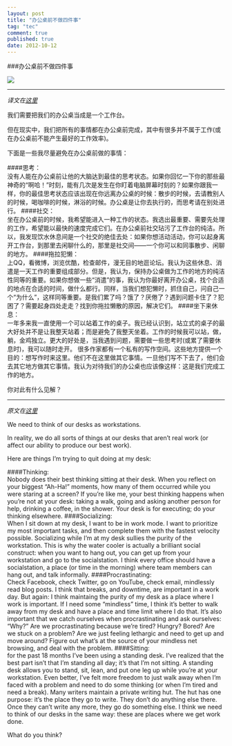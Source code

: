 ```yaml
---
layout: post
title: "办公桌前不做四件事"
tag: "tec"
comment: true
published: true
date: 2012-10-12
---
```


###办公桌前不做四件事

![](http://justinjackson.ca/wp-content/uploads/2012/09/my-desk-636x310.jpg)

-----------------------
*译文在[这里](http://www.aqee.net/things-ive-quit-doing-at-my-desk/)*

我们需要把我们的办公桌当成是一个工作台。

但在现实中，我们把所有的事情都在办公桌前完成，其中有很多并不属于工作(或在办公桌前不能产生最好的工作效率)。

下面是一些我尽量避免在办公桌前做的事情：

####思考：   
没有人能在办公桌前让他的大脑达到最佳的思考状态。如果你回忆一下你的那些最神奇的“啊哈！”时刻，能有几次是发生在你盯着电脑屏幕时刻的？如果你跟我一样，你的最佳思考状态应该出现在你远离办公桌的时候：散步的时候，去请教别人的时候，喝咖啡的时候，淋浴的时候。办公桌是让你去执行的，而思考请在别处进行。
####社交：     
坐在办公桌前的时候，我希望能进入一种工作的状态。我选出最重要、需要先处理的工作，希望能以最快的速度完成它们。在办公桌前社交玷污了工作台的纯洁。所以，我发现饮水休息间是一个社交的绝佳去处：如果你想活动活动，你可以起身离开工作台，到那里去闲聊什么的，那里是社交间——一个你可以和同事散步、闲聊的地方。
####拖拉犯懒：    
上QQ，看微博，浏览优酷，检查邮件，漫无目的地逛论坛。我认为这些休息、消遣是一天工作的重要组成部分。但是，我认为，保持办公桌做为工作的地方的纯洁性同等的重要。如果你想做一些“消遣”的事，我认为你最好离开办公桌，找个合适的地点在合适的时间，做什么都行。同样，当我们想犯懒时，抓住自己，问自己一个“为什么”，这样同等重要。是我们累了吗？饿了？厌倦了？遇到问题卡住了？犯困了？需要起身四处走走？找到你拖拉懒散的原因，解决它们。
####坐下来休息：    
一年多来我一直使用一个可以站着工作的桌子。我已经认识到，站立式的桌子的最大好处并不是让我整天站着；而是避免了我整天坐着。工作的时候我可以站，做，躺，金鸡独立。更大的好处是，当我遇到问题，需要做一些思考时(或累了需要休息时)，我可以随时走开。
很多作家都有一个私有的写作空间。这些地方提供一个目的：想写作时来这里。他们不在这里做其它事情。一旦他们写不下去了，他们会去其它地方做其它事情。我认为对待我们的办公桌也应该像这样：这是我们完成工作的地方。

你对此有什么见解？

----------
*原文在[这里](http://justinjackson.ca/i-quit-my-desk/)*

We need to think of our desks as workstations.

In reality, we do all sorts of things at our desks that aren’t real work (or affect our ability to produce our best work).

Here are things I’m trying to quit doing at my desk:

####Thinking:   
Nobody does their best thinking sitting at their desk. When you reflect on your biggest “Ah-Ha!” moments, how many of them occurred while you were staring at a screen? If you’re like me, your best thinking happens when you’re not at your desk: taking a walk, going and asking another person for help, drinking a coffee, in the shower. Your desk is for executing; do your thinking elsewhere.
####Socializing:     
When I sit down at my desk, I want to be in work mode. I want to prioritize my most important tasks, and then complete them with the fastest velocity possible. Socializing while I’m at my desk sullies the purity of the workstation. This is why the water cooler is actually a brilliant social construct: when you want to hang out, you can get up from your workstation and go to the socialstation. I think every office should have a socialstation, a place (or time in the morning) where team members can hang out, and talk informally.
####Procrastinating:    
Check Facebook, check Twitter, go on YouTube, check email, mindlessly read blog posts. I think that breaks, and downtime, are important in a work day. But again: I think maintaing the purity of my desk as a place where I work is important. If I need some “mindless” time, I think it’s better to walk away from my desk and have a place and time limit where I do that. It’s also important that we catch ourselves when procrastinating and ask ourselves: “Why?” Are we procrastinating because we’re tired? Hungry? Bored? Are we stuck on a problem? Are we just feeling lethargic and need to get up and move around? Figure out what’s at the source of your mindless net browsing, and deal with the problem.
####Sitting:     
for the past 18 months I’ve been using a standing desk. I’ve realized that the best part isn’t that I’m standing all day; it’s that I’m not sitting. A standing desk allows you to stand, sit, lean, and put one leg up while you’re at your workstation. Even better, I’ve felt more freedom to just walk away when I’m faced with a problem and need to do some thinking (or when I’m tired and need a break).
Many writers maintain a private writing hut. The hut has one purpose: it’s the place they go to write. They don’t do anything else there. Once they can’t write any more, they go do something else. I think we need to think of our desks in the same way: these are places where we get work done.

What do you think?
